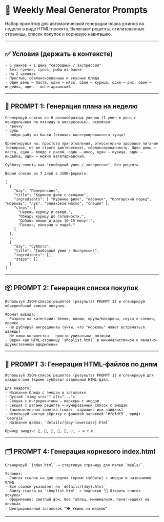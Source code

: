 # 🧠 Weekly Meal Generator Prompts

Набор промптов для автоматической генерации плана ужинов на неделю в виде HTML-проекта. Включает рецепты, стилизованные страницы, список покупок и корневую навигацию.

---

## ✅ Условия (держать в контексте)
```
- 6 ужинов + 1 день "свободный / экспрессия"
- Без: гречки, супов, рыбы из банки
- На 2 человек
- Простые, сбалансированные и вкусные блюда
- Один день — паста, один — мясо, один — курица, один — рис, один — индейка, один — вегетарианский
```
---

## 🔧 PROMPT 1: Генерация плана на неделю

```prompt
Сгенерируй список из 6 разнообразных ужинов (1 ужин в день с понедельника по пятницу и воскресенье), исключая:
- гречку
- супы
- любую рыбу из банки (включая консервированного тунца)

Ориентируйся на: простота приготовления, относительно здоровое питание (нежирное, но не строго диетическое), сбалансированность. Один день — паста, один — блюдо с рисом, один — мясо, один — курица, один — индейка, один — можно вегетарианский.

Субботу пометь как "свободный ужин / экспрессия", без рецепта.

Верни список из 7 дней в JSON-формате:

[
  {
    "day": "Понедельник",
    "title": "Куриное филе с овощами",
    "ingredients": [ "Куриное филе", "кабачок", "болгарский перец", "морковь", "лук", "оливковое масло", "специи" ],
    "steps": [
      "Нарежь курицу и овощи.",
      "Обжарь курицу до готовности.",
      "Добавь овощи и жарь 10–15 минут.",
      "Посоли, поперчи и подай."
    ]
  },
  ...
  {
    "day": "Суббота",
    "title": "Свободный ужин / Экспрессия",
    "ingredients": [],
    "steps": []
  }
]
```

---

## 📦 PROMPT 2: Генерация списка покупок

```prompt
Используй JSON-список рецептов (результат PROMPT 1) и сгенерируй объединённый список покупок.

Формат вывода:
- Раздели на категории: белки, овощи, крупы/макароны, соусы и специи, прочее
- Не дублируй ингредиенты (учти, что "морковь" может встречаться дважды)
- Не пиши количества — просто уникальные позиции
- Верни как HTML-страницу `shoplist.html` в минималистичном и печатно-дружественном оформлении
```

---

## 📄 PROMPT 3: Генерация HTML-файлов по дням

```prompt
Используй JSON-список рецептов (результат PROMPT 1) и сгенерируй для каждого дня (кроме субботы) отдельный HTML-файл.

Для каждого:
- Название блюда с эмодзи в заголовке
- Пустой `<img src="" alt="...">`
- Секция с ингредиентами — маркеры с эмодзи
- Секция с шагами рецепта — нумерованный список с эмодзи
- Заключительная заметка (совет, вариация или лайфхак)
- Используй чистую вёрстку с фоновой заливкой `#fefdf9`, шрифт `Georgia`
- Название файла: `details/{day-lowercase}.html`

Пример эмодзи: 🍝, 🥩, 🥕, 🍳, 🔪, ✅, ➡️ и т.п.
```

---

## 🗂 PROMPT 4: Генерация корневого index.html

```prompt
Сгенерируй `index.html` — стартовую страницу для папки `meals/`.

Условия:
- Список ссылок на дни недели (кроме субботы) с эмодзи и названиями блюд
- Все ссылки указывают на `details/{day}.html`
- Внизу ссылка на `shoplist.html` с подписью "🛒 Открыть список покупок"
- Оформление: светлый фон, без таблиц, минимализм, hover-эффект на кнопках
- Центрированный заголовок "🍽️ Ужины на неделю"
```

---


